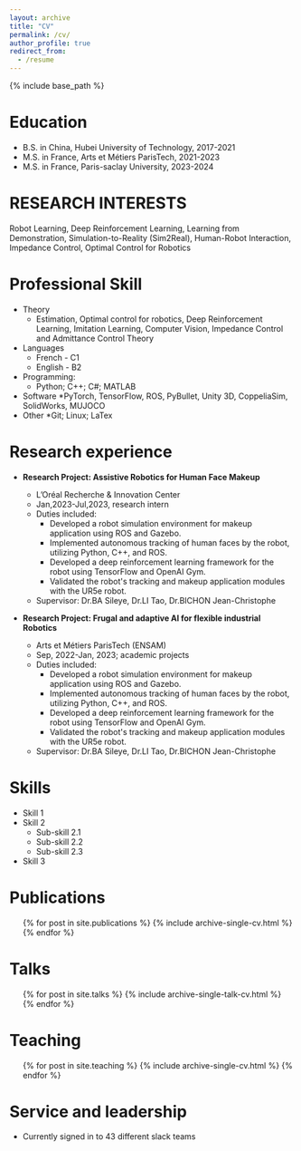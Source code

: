 ```yaml
---
layout: archive
title: "CV"
permalink: /cv/
author_profile: true
redirect_from:
  - /resume
---
```


{% include base_path %}

Education
======
* B.S. in China, Hubei University of Technology, 2017-2021 
* M.S. in France, Arts et Métiers ParisTech, 2021-2023
* M.S. in France, Paris-saclay University, 2023-2024
  
RESEARCH INTERESTS
======
Robot Learning, Deep Reinforcement Learning, Learning from Demonstration, Simulation-to-Reality (Sim2Real), Human-Robot Interaction, Impedance Control, Optimal Control for Robotics

Professional Skill
======
* Theory
  * Estimation, Optimal control for robotics, Deep Reinforcement Learning, Imitation Learning,  Computer Vision, Impedance Control and Admittance Control Theory
* Languages
  * French - C1
  * English - B2
* Programming:
  * Python; C++; C#; MATLAB
* Software
  *PyTorch, TensorFlow, ROS, PyBullet, Unity 3D, CoppeliaSim, SolidWorks, MUJOCO
* Other
  *Git; Linux; LaTex
   
Research experience
======
* **Research Project: Assistive Robotics for Human Face Makeup**
  * L’Oréal Recherche & Innovation Center
  * Jan,2023-Jul,2023, research intern
  * Duties included:
    * Developed a robot simulation environment for makeup application using ROS and Gazebo.
    * Implemented autonomous tracking of human faces by the robot, utilizing Python, C++, and ROS.
    * Developed a deep reinforcement learning framework for the robot using TensorFlow and OpenAI Gym.
    * Validated the robot's tracking and makeup application modules with the UR5e robot.
  * Supervisor: Dr.BA Sileye, Dr.LI Tao, Dr.BICHON Jean-Christophe

* **Research Project: Frugal and adaptive AI for flexible industrial Robotics**
  * Arts et Métiers ParisTech (ENSAM) 
  * Sep, 2022-Jan, 2023; academic projects
  * Duties included:
    * Developed a robot simulation environment for makeup application using ROS and Gazebo.
    * Implemented autonomous tracking of human faces by the robot, utilizing Python, C++, and ROS.
    * Developed a deep reinforcement learning framework for the robot using TensorFlow and OpenAI Gym.
    * Validated the robot's tracking and makeup application modules with the UR5e robot.
  * Supervisor: Dr.BA Sileye, Dr.LI Tao, Dr.BICHON Jean-Christophe
  
Skills
======
* Skill 1
* Skill 2
  * Sub-skill 2.1
  * Sub-skill 2.2
  * Sub-skill 2.3
* Skill 3

Publications
======
  <ul>{% for post in site.publications %}
    {% include archive-single-cv.html %}
  {% endfor %}</ul>
  
Talks
======
  <ul>{% for post in site.talks %}
    {% include archive-single-talk-cv.html %}
  {% endfor %}</ul>
  
Teaching
======
  <ul>{% for post in site.teaching %}
    {% include archive-single-cv.html %}
  {% endfor %}</ul>
  
Service and leadership
======
* Currently signed in to 43 different slack teams
